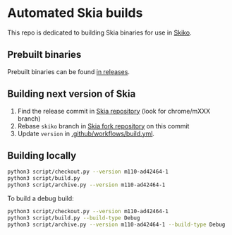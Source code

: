 # Automated Skia builds

This repo is dedicated to building Skia binaries for use in [Skiko](https://github.com/JetBrains/skiko).

## Prebuilt binaries

Prebuilt binaries can be found [in releases](https://github.com/dima-avdeev-jb/skia-pack/releases).

## Building next version of Skia

1. Find the release commit in [Skia repository](https://github.com/google/skia) (look for chrome/mXXX branch)
2. Rebase `skiko` branch in [Skia fork repository](https://github.com/JetBrains/skia) on this commit
3. Update `version` in [.github/workflows/build.yml](https://github.com/dima-avdeev-jb/skia-pack/blob/master/.github/workflows/build.yml).

## Building locally

```sh
python3 script/checkout.py --version m110-ad42464-1
python3 script/build.py
python3 script/archive.py --version m110-ad42464-1
```

To build a debug build:

```sh
python3 script/checkout.py --version m110-ad42464-1
python3 script/build.py --build-type Debug
python3 script/archive.py --version m110-ad42464-1 --build-type Debug
```

